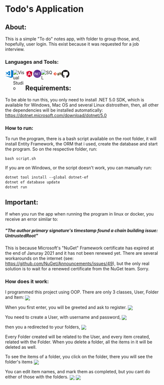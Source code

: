 # Todo's Application

## About:
This is a simple "To do" notes app, with folder to group those, and, hopefully, user login.
This exist because it was requested for a job interview.

### Languages and Tools:
<img align="left" alt="Visual Studio Code" width="26px" src="https://raw.githubusercontent.com/github/explore/80688e429a7d4ef2fca1e82350fe8e3517d3494d/topics/visual-studio-code/visual-studio-code.png" />
<img align="left" alt="Visual Studio" width="40px" src="https://external-content.duckduckgo.com/iu/?u=https%3A%2F%2Fdevblogs.microsoft.com%2Fvisualstudio%2Fwp-content%2Fuploads%2Fsites%2F4%2F2019%2F01%2Fvisualstudio-1.png&f=1&nofb=1" />
<img align="left" alt="Angular" width="26px" src="https://raw.githubusercontent.com/github/explore/80688e429a7d4ef2fca1e82350fe8e3517d3494d/topics/angular/angular.png" />
<img align="left" alt=".NET" width="26px" src="https://raw.githubusercontent.com/github/explore/93d8a67084f94b2a444e510199a6e7622e5b09a3/topics/dotnet/dotnet.png" />
<img align="left" alt="SQL" width="40px" src="https://external-content.duckduckgo.com/iu/?u=https%3A%2F%2Fbanner2.cleanpng.com%2F20180526%2Foqt%2Fkisspng-microsoft-sql-server-mysql-database-logo-5b098c6ebad6d7.7316225815273524307653.jpg&f=1&nofb=1" />
<img align="left" alt="Git" width="26px" src="https://raw.githubusercontent.com/github/explore/80688e429a7d4ef2fca1e82350fe8e3517d3494d/topics/git/git.png" />
<img align="left" alt="GitHub" width="26px" src="https://raw.githubusercontent.com/github/explore/78df643247d429f6cc873026c0622819ad797942/topics/github/github.png" /> 

<br />

## Requirements:
To be able to run this, you only need to install .NET 5.0 SDK, which is available for Windows, Mac OS and several Linux distrosthen, then, all other the dependencies will be installed automatically:
https://dotnet.microsoft.com/download/dotnet/5.0

### How to run:
To run the program, there is a bash script available on the root folder, it will install Entity Framework, the ORM that i used, create the database and start the program. So on the respective folder, run: 
```
bash script.sh
```

If you are on Windows, or the script doesn't work, you can manually run:
```
dotnet tool install --global dotnet-ef
dotnet ef database update
dotnet run
```

## Important:
If when you run the app when running the program in linux or docker, you receive an error similar to:
##### "The author primary signature's timestamp found a chain building issue: UntrustedRoot"
 
 This is because Microsoft's "NuGet" Framework certificate has expired at the end of Januray 2021 and it has not been renewed yet. There are several workarounds on the internet (see: https://github.com/NuGet/Announcements/issues/49), but the only real solution is to wait for a renewed certificate from the NuGet team. Sorry.

### How does it work:
I programmed this project using OOP. There are only 3 classes, User, Folder and Item:
<img align="center" src="https://user-images.githubusercontent.com/51339020/107588725-2b1cfb80-6be3-11eb-9fd3-85ddf99de6d7.png" />

When you first enter, you will be greeted and ask to register.
<img align="center" src="https://user-images.githubusercontent.com/51339020/107589228-4b998580-6be4-11eb-8f5c-8ad831f1e4a1.png" />

You need to create a User, with username and password,
<img align="center" src="https://user-images.githubusercontent.com/51339020/107589230-4c321c00-6be4-11eb-8334-d65f4b8354f4.png" />

then you a redirected to your folders,
<img align="center" src="https://user-images.githubusercontent.com/51339020/107589220-463c3b00-6be4-11eb-9963-cdcc7bde14d8.png" />

Every Folder created will be related to the User, and every item created, related with the Folder. When you delete a folder, all the items in it will be deleted as well.

To see the items of a folder, you click on the folder, there you will see the folder's items
<img align="center" src="https://user-images.githubusercontent.com/51339020/107589218-450b0e00-6be4-11eb-923e-5c1dbe8b971e.png" />

You can edit item names, and mark them as completed, but you cant do either of those with the folders.
<img align="center" src="https://user-images.githubusercontent.com/51339020/107589693-530d5e80-6be5-11eb-84f3-4de2beaa51c7.png" />
<img align="center" src="https://user-images.githubusercontent.com/51339020/107589206-41778700-6be4-11eb-8249-4a217e6221a9.png" />
